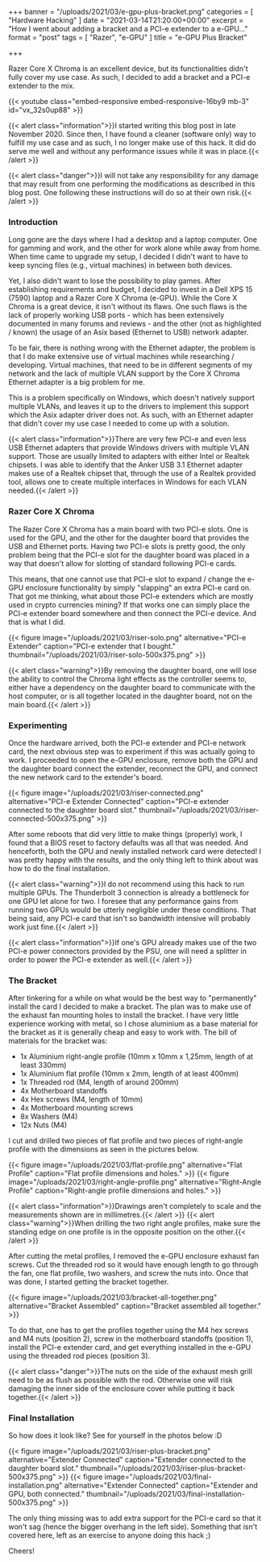 +++
banner = "/uploads/2021/03/e-gpu-plus-bracket.png"
categories = [ "Hardware Hacking" ]
date = "2021-03-14T21:20:00+00:00"
excerpt = "How I went about adding a bracket and a PCI-e extender to a e-GPU..."
format = "post"
tags = [ "Razer", "e-GPU" ]
title = "e-GPU Plus Bracket"

+++

Razer Core X Chroma is an excellent device, but its functionalities didn't fully cover my use case. As such, I decided to add a bracket and a PCI-e extender to the mix.

<!--more-->

{{< youtube class="embed-responsive embed-responsive-16by9 mb-3" id="vx_32s0up88" >}}

{{< alert class="information">}}I started writing this blog post in late November 2020. Since then, I have found a cleaner (software only) way to fulfill my use case and as such, I no longer make use of this hack. It did do serve me well and without any performance issues while it was in place.{{< /alert >}}

{{< alert class="danger">}}I will not take any responsibility for any damage that may result from one performing the modifications as described in this blog post. One following these instructions will do so at their own risk.{{< /alert >}}

### Introduction

Long gone are the days where I had a desktop and a laptop computer. One for gamming and work, and the other for work alone while away from home. When time came to upgrade my setup, I decided I didn't want to have to keep syncing files (e.g., virtual machines) in between both devices.

Yet, I also didn't want to lose the possibility to play games. After establishing requirements and budget, I decided to invest in a Dell XPS 15 (7590) laptop and a Razer Core X Chroma (e-GPU). While the Core X Chroma is a great device, it isn't without its flaws. One such flaws is the lack of properly working USB ports - which has been extensively documented in many forums and reviews - and the other (not as highlighted / known) the usage of an Asix based (Ethernet to USB) network adapter.

To be fair, there is nothing wrong with the Ethernet adapter, the problem is that I do make extensive use of virtual machines while researching / developing. Virtual machines, that need to be in different segments of my network and the lack of multiple VLAN support by the Core X Chroma Ethernet adapter is a big problem for me.

This is a problem specifically on Windows, which doesn't natively support multiple VLANs, and leaves it up to the drivers to implement this support which the Asix adapter driver does not. As such, with an Ethernet adapter that didn't cover my use case I needed to come up with a solution.

{{< alert class="information">}}There are very few PCI-e and even less USB Ethernet adapters that provide Windows drivers with multiple VLAN support. Those are usually limited to adapters with either Intel or Realtek chipsets. I was able to identify that the Anker USB 3.1 Ethernet adapter makes use of a Realtek chipset that, through the use of a Realtek provided tool, allows one to create multiple interfaces in Windows for each VLAN needed.{{< /alert >}}

### Razer Core X Chroma

The Razer Core X Chroma has a main board with two PCI-e slots. One is used for the GPU, and the other for the daughter board that provides the USB and Ethernet ports. Having two PCI-e slots is pretty good, the only problem being that the PCI-e slot for the daughter board was placed in a way that doesn't allow for slotting of standard following PCI-e cards.

This means, that one cannot use that PCI-e slot to expand / change the e-GPU enclosure functionality by simply "slapping" an extra PCI-e card on. That got me thinking, what about those PCI-e extenders which are mostly used in crypto currencies mining? If that works one can simply place the PCI-e extender board somewhere and then connect the PCI-e device. And that is what I did.

{{< figure image="/uploads/2021/03/riser-solo.png" alternative="PCI-e Extender" caption="PCI-e extender that I bought." thumbnail="/uploads/2021/03/riser-solo-500x375.png" >}}

{{< alert class="warning">}}By removing the daughter board, one will lose the ability to control the Chroma light effects as the controller seems to, either have a dependency on the daughter board to communicate with the host computer, or is all together located in the daughter board, not on the main board.{{< /alert >}}

### Experimenting

Once the hardware arrived, both the PCI-e extender and PCI-e network card, the next obvious step was to experiment if this was actually going to work. I proceeded to open the e-GPU enclosure, remove both the GPU and the daughter board connect the extender, reconnect the GPU, and connect the new network card to the extender's board. 

{{< figure image="/uploads/2021/03/riser-connected.png" alternative="PCI-e Extender Connected" caption="PCI-e extender connected to the daughter board slot." thumbnail="/uploads/2021/03/riser-connected-500x375.png" >}}

After some reboots that did very little to make things (properly) work, I found that a BIOS reset to factory defaults was all that was needed. And henceforth, both the GPU and newly installed network card were detected! I was pretty happy with the results, and the only thing left to think about was how to do the final installation.

{{< alert class="warning">}}I do not recommend using this hack to run multiple GPUs. The Thunderbolt 3 connection is already a bottleneck for one GPU let alone for two. I foresee that any performance gains from running two GPUs would be utterly negligible under these conditions. That being said, any PCI-e card that isn't so bandwidth intensive will probably work just fine.{{< /alert >}}

{{< alert class="information">}}If one's GPU already makes use of the two PCI-e power connectors provided by the PSU, one will need a splitter in order to power the PCI-e extender as well.{{< /alert >}}

### The Bracket

After tinkering for a while on what would be the best way to "permanently" install the card I decided to make a bracket. The plan was to make use of the exhaust fan mounting holes to install the bracket. I have very little experience working with metal, so I chose aluminium as a base material for the bracket as it is generally cheap and easy to work with. The bill of materials for the bracket was:

- 1x Aluminium right-angle profile (10mm x 10mm x 1,25mm, length of at least 330mm)
- 1x Aluminium flat profile (10mm x 2mm, length of at least 400mm)
- 1x Threaded rod (M4, length of around 200mm)
- 4x Motherboard standoffs
- 4x Hex screws (M4, length of 10mm)
- 4x Motherboard mounting screws
- 8x Washers (M4)
- 12x Nuts (M4)

I cut and drilled two pieces of flat profile and two pieces of right-angle profile with the dimensions as seen in the pictures below.

{{< figure image="/uploads/2021/03/flat-profile.png" alternative="Flat Profile" caption="Flat profile dimensions and holes." >}}
{{< figure image="/uploads/2021/03/right-angle-profile.png" alternative="Right-Angle Profile" caption="Right-angle profile dimensions and holes." >}}

{{< alert class="information">}}Drawings aren't completely to scale and the measurements shown are in millimetres.{{< /alert >}}
{{< alert class="warning">}}When drilling the two right angle profiles, make sure the standing edge on one profile is in the opposite position on the other.{{< /alert >}}

After cutting the metal profiles, I removed the e-GPU enclosure exhaust fan screws. Cut the threaded rod so it would have enough length to go through the fan, one flat profile, two washers, and screw the nuts into. Once that was done, I started getting the bracket together.

{{< figure image="/uploads/2021/03/bracket-all-together.png" alternative="Bracket Assembled" caption="Bracket assembled all together." >}}

To do that, one has to get the profiles together using the M4 hex screws and M4 nuts (position 2), screw in the motherboard standoffs (position 1), install the PCI-e extender card, and get everything installed in the e-GPU using the threaded rod pieces (position 3).

{{< alert class="danger">}}The nuts on the side of the exhaust mesh grill need to be as flush as possible with the rod. Otherwise one will risk damaging the inner side of the enclosure cover while putting it back together.{{< /alert >}}

### Final Installation

So how does it look like? See for yourself in the photos below :D

{{< figure image="/uploads/2021/03/riser-plus-bracket.png" alternative="Extender Connected" caption="Extender connected to the daughter board slot." thumbnail="/uploads/2021/03/riser-plus-bracket-500x375.png" >}}
{{< figure image="/uploads/2021/03/final-installation.png" alternative="Extender Connected" caption="Extender and GPU, both connected." thumbnail="/uploads/2021/03/final-installation-500x375.png" >}}

The only thing missing was to add extra support for the PCI-e card so that it won't sag (hence the bigger overhang in the left side). Something that isn't covered here, left as an exercise to anyone doing this hack ;)

Cheers!